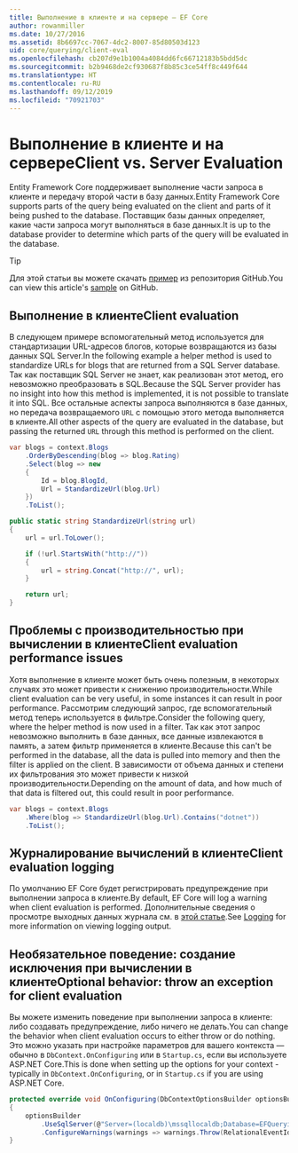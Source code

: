 ```yaml
---
title: Выполнение в клиенте и на сервере — EF Core
author: rowanmiller
ms.date: 10/27/2016
ms.assetid: 8b6697cc-7067-4dc2-8007-85d80503d123
uid: core/querying/client-eval
ms.openlocfilehash: cb207d9e1b1004a4084dd6fc66712183b5bdd5dc
ms.sourcegitcommit: b2b9468de2cf930687f8b85c3ce54ff8c449f644
ms.translationtype: HT
ms.contentlocale: ru-RU
ms.lasthandoff: 09/12/2019
ms.locfileid: "70921703"
---
```

# <a name="client-vs-server-evaluation"></a><span data-ttu-id="9f599-102">Выполнение в клиенте и на сервере</span><span class="sxs-lookup"><span data-stu-id="9f599-102">Client vs. Server Evaluation</span></span>

<span data-ttu-id="9f599-103">Entity Framework Core поддерживает выполнение части запроса в клиенте и передачу второй части в базу данных.</span><span class="sxs-lookup"><span data-stu-id="9f599-103">Entity Framework Core supports parts of the query being evaluated on the client and parts of it being pushed to the database.</span></span> <span data-ttu-id="9f599-104">Поставщик базы данных определяет, какие части запроса могут выполняться в базе данных.</span><span class="sxs-lookup"><span data-stu-id="9f599-104">It is up to the database provider to determine which parts of the query will be evaluated in the database.</span></span>

> [!TIP]  
> <span data-ttu-id="9f599-105">Для этой статьи вы можете скачать [пример](https://github.com/aspnet/EntityFramework.Docs/tree/master/samples/core/Querying) из репозитория GitHub.</span><span class="sxs-lookup"><span data-stu-id="9f599-105">You can view this article's [sample](https://github.com/aspnet/EntityFramework.Docs/tree/master/samples/core/Querying) on GitHub.</span></span>

## <a name="client-evaluation"></a><span data-ttu-id="9f599-106">Выполнение в клиенте</span><span class="sxs-lookup"><span data-stu-id="9f599-106">Client evaluation</span></span>

<span data-ttu-id="9f599-107">В следующем примере вспомогательный метод используется для стандартизации URL-адресов блогов, которые возвращаются из базы данных SQL Server.</span><span class="sxs-lookup"><span data-stu-id="9f599-107">In the following example a helper method is used to standardize URLs for blogs that are returned from a SQL Server database.</span></span> <span data-ttu-id="9f599-108">Так как поставщик SQL Server не знает, как реализован этот метод, его невозможно преобразовать в SQL.</span><span class="sxs-lookup"><span data-stu-id="9f599-108">Because the SQL Server provider has no insight into how this method is implemented, it is not possible to translate it into SQL.</span></span> <span data-ttu-id="9f599-109">Все остальные аспекты запроса выполняются в базе данных, но передача возвращаемого `URL` с помощью этого метода выполняется в клиенте.</span><span class="sxs-lookup"><span data-stu-id="9f599-109">All other aspects of the query are evaluated in the database, but passing the returned `URL` through this method is performed on the client.</span></span>

<!-- [!code-csharp[Main](samples/core/Querying/ClientEval/Sample.cs?highlight=6)] -->
``` csharp
var blogs = context.Blogs
    .OrderByDescending(blog => blog.Rating)
    .Select(blog => new
    {
        Id = blog.BlogId,
        Url = StandardizeUrl(blog.Url)
    })
    .ToList();
```

<!-- [!code-csharp[Main](samples/core/Querying/ClientEval/Sample.cs)] -->
``` csharp
public static string StandardizeUrl(string url)
{
    url = url.ToLower();

    if (!url.StartsWith("http://"))
    {
        url = string.Concat("http://", url);
    }

    return url;
}
```

## <a name="client-evaluation-performance-issues"></a><span data-ttu-id="9f599-110">Проблемы с производительностью при вычислении в клиенте</span><span class="sxs-lookup"><span data-stu-id="9f599-110">Client evaluation performance issues</span></span>

<span data-ttu-id="9f599-111">Хотя выполнение в клиенте может быть очень полезным, в некоторых случаях это может привести к снижению производительности.</span><span class="sxs-lookup"><span data-stu-id="9f599-111">While client evaluation can be very useful, in some instances it can result in poor performance.</span></span> <span data-ttu-id="9f599-112">Рассмотрим следующий запрос, где вспомогательный метод теперь используется в фильтре.</span><span class="sxs-lookup"><span data-stu-id="9f599-112">Consider the following query, where the helper method is now used in a filter.</span></span> <span data-ttu-id="9f599-113">Так как этот запрос невозможно выполнить в базе данных, все данные извлекаются в память, а затем фильтр применяется в клиенте.</span><span class="sxs-lookup"><span data-stu-id="9f599-113">Because this can't be performed in the database, all the data is pulled into memory and then the filter is applied on the client.</span></span> <span data-ttu-id="9f599-114">В зависимости от объема данных и степени их фильтрования это может привести к низкой производительности.</span><span class="sxs-lookup"><span data-stu-id="9f599-114">Depending on the amount of data, and how much of that data is filtered out, this could result in poor performance.</span></span>

<!-- [!code-csharp[Main](samples/core/Querying/ClientEval/Sample.cs)] -->
``` csharp
var blogs = context.Blogs
    .Where(blog => StandardizeUrl(blog.Url).Contains("dotnet"))
    .ToList();
```

## <a name="client-evaluation-logging"></a><span data-ttu-id="9f599-115">Журналирование вычислений в клиенте</span><span class="sxs-lookup"><span data-stu-id="9f599-115">Client evaluation logging</span></span>

<span data-ttu-id="9f599-116">По умолчанию EF Core будет регистрировать предупреждение при выполнении запроса в клиенте.</span><span class="sxs-lookup"><span data-stu-id="9f599-116">By default, EF Core will log a warning when client evaluation is performed.</span></span> <span data-ttu-id="9f599-117">Дополнительные сведения о просмотре выходных данных журнала см. в [этой статье](../miscellaneous/logging.md).</span><span class="sxs-lookup"><span data-stu-id="9f599-117">See [Logging](../miscellaneous/logging.md) for more information on viewing logging output.</span></span> 

## <a name="optional-behavior-throw-an-exception-for-client-evaluation"></a><span data-ttu-id="9f599-118">Необязательное поведение: создание исключения при вычислении в клиенте</span><span class="sxs-lookup"><span data-stu-id="9f599-118">Optional behavior: throw an exception for client evaluation</span></span>

<span data-ttu-id="9f599-119">Вы можете изменить поведение при выполнении запроса в клиенте: либо создавать предупреждение, либо ничего не делать.</span><span class="sxs-lookup"><span data-stu-id="9f599-119">You can change the behavior when client evaluation occurs to either throw or do nothing.</span></span> <span data-ttu-id="9f599-120">Это можно указать при настройке параметров для вашего контекста — обычно в `DbContext.OnConfiguring` или в `Startup.cs`, если вы используете ASP.NET Core.</span><span class="sxs-lookup"><span data-stu-id="9f599-120">This is done when setting up the options for your context - typically in `DbContext.OnConfiguring`, or in `Startup.cs` if you are using ASP.NET Core.</span></span>

<!-- [!code-csharp[Main](samples/core/Querying/ClientEval/ThrowOnClientEval/BloggingContext.cs?highlight=5)] -->
``` csharp
protected override void OnConfiguring(DbContextOptionsBuilder optionsBuilder)
{
    optionsBuilder
        .UseSqlServer(@"Server=(localdb)\mssqllocaldb;Database=EFQuerying;Trusted_Connection=True;")
        .ConfigureWarnings(warnings => warnings.Throw(RelationalEventId.QueryClientEvaluationWarning));
}
```
